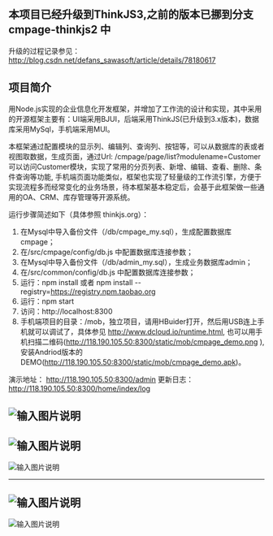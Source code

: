 ## 本项目已经升级到ThinkJS3,之前的版本已挪到分支 cmpage-thinkjs2 中 
升级的过程记录参见： http://blog.csdn.net/defans_sawasoft/article/details/78180617
## 项目简介
用Node.js实现的企业信息化开发框架，并增加了工作流的设计和实现，其中采用的开源框架主要有：UI端采用BJUI，后端采用ThinkJS(已升级到3.x版本)，数据库采用MySql，手机端采用MUI。

本框架通过配置模块的显示列、编辑列、查询列、按钮等，可以从数据库的表或者视图取数据，生成页面，通过Url: /cmpage/page/list?modulename=Customer 可以访问Customer模块，实现了常用的分页列表、新增、编辑、查看、删除、条件查询等功能, 手机端页面功能类似，框架也实现了轻量级的工作流引擎，方便于实现流程多而经常变化的业务场景，待本框架基本稳定后，会基于此框架做一些通用的OA、CRM、库存管理等开源系统。


运行步骤简述如下（具体参照 thinkjs.org）：
1. 在Mysql中导入备份文件（/db/cmpage_my.sql），生成配置数据库cmpage；
1. 在/src/cmpage/config/db.js 中配置数据库连接参数；
1. 在Mysql中导入备份文件（/db/admin_my.sql），生成业务数据库admin；
1. 在/src/common/config/db.js 中配置数据库连接参数；
1. 运行：npm install  或者 npm install --registry=https://registry.npm.taobao.org 
1. 运行：npm start
1. 访问：http://localhost:8300
1. 手机端项目的目录：/mob，独立项目，请用HBuider打开，然后用USB连上手机就可以调试了，具体参见 http://www.dcloud.io/runtime.html, 也可以用手机扫描二维码(http://118.190.105.50:8300/static/mob/cmpage_demo.png ),安装Andriod版本的DEMO(http://118.190.105.50:8300/static/mob/cmpage_demo.apk)。

演示地址： http://118.190.105.50:8300/admin
更新日志： http://118.190.105.50:8300/home/index/log

![输入图片说明](http://git.oschina.net/uploads/images/2016/1031/091546_c59755a4_389947.png "流程图")
-------------------------------------------------------------------------------------------------
![输入图片说明](http://git.oschina.net/uploads/images/2016/0407/171611_18aa7d89_389947.png "模块的显示列设置")
-------------------------------------------------------------------------------------------------
![输入图片说明](http://git.oschina.net/uploads/images/2016/0407/171717_a3be3142_389947.png "模块预览页面")

-------------------------------------------------------------------------------------------------

![输入图片说明](http://git.oschina.net/uploads/images/2016/0829/092044_88f3bf65_389947.png "手机端列表和编辑")
-------------------------------------------------------------------------------------------------
![输入图片说明](http://git.oschina.net/uploads/images/2016/0829/092112_4b930ea8_389947.png "手机端菜单和搜索")
